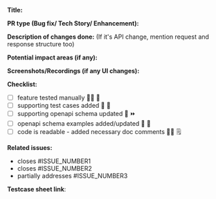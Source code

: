 **Title:**

**PR type (Bug fix/ Tech Story/ Enhancement):**

**Description of changes done:** (If it's API change, mention request and response structure too)


**Potential impact areas (if any):**

**Screenshots/Recordings (if any UI changes):**

**Checklist:**
- [ ] feature tested manually 👨‍🔬 🧪
- [ ] supporting test cases added 🚀 💼
- [ ] supporting openapi schema updated 📘 ⏩
- [ ] openapi schema examples added/updated 🔄 🧐
- [ ] code is readable - added necessary doc comments 👨‍🏭 🗒️

**Related issues:**

- closes #ISSUE_NUMBER1
- closes #ISSUE_NUMBER2
- partially addresses #ISSUE_NUMBER3

**Testcase sheet link**:
